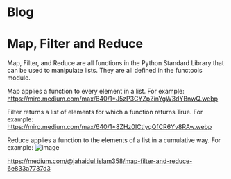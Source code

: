 # Blog
# Map, Filter and Reduce
Map, Filter, and Reduce are all functions in the Python Standard Library that can be used to manipulate lists. They are all defined in the functools module.

Map applies a function to every element in a list. For example:
https://miro.medium.com/max/640/1*J5zP3CYZpZinYgW3dYBnwQ.webp

Filter returns a list of elements for which a function returns True. For example:
https://miro.medium.com/max/640/1*8ZHz0ICtlyqQfCR6Yv8RAw.webp

Reduce applies a function to the elements of a list in a cumulative way. For example:
![image](https://user-images.githubusercontent.com/63470340/210323473-135bce94-b5ba-416a-bde3-c6bd648aadd1.png)



https://medium.com/@jahaidul.islam358/map-filter-and-reduce-6e833a7737d3
